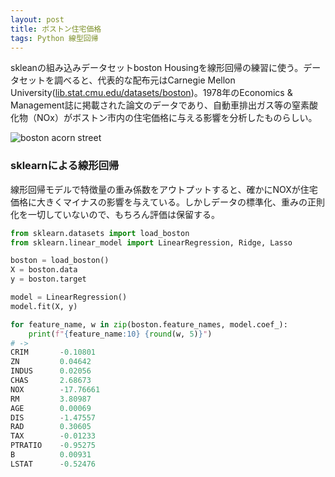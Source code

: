 ```yaml
---
layout: post
title: ボストン住宅価格
tags: Python 線型回帰
---
```


skleanの組み込みデータセットboston Housingを線形回帰の練習に使う。データセットを調べると、代表的な配布元はCarnegie Mellon University([lib.stat.cmu.edu/datasets/boston](http://lib.stat.cmu.edu/datasets/boston))。1978年のEconomics & Management誌に掲載された論文のデータであり、自動車排出ガス等の窒素酸化物（NOx）がボストン市内の住宅価格に与える影響を分析したものらしい。

![boston acorn street](https://source.unsplash.com/UpYF6ibFud0/600x400)

### sklearnによる線形回帰

線形回帰モデルで特徴量の重み係数をアウトプットすると、確かにNOXが住宅価格に大きくマイナスの影響を与えている。しかしデータの標準化、重みの正則化を一切していないので、もちろん評価は保留する。

```python
from sklearn.datasets import load_boston
from sklearn.linear_model import LinearRegression, Ridge, Lasso

boston = load_boston()
X = boston.data
y = boston.target

model = LinearRegression()
model.fit(X, y)

for feature_name, w in zip(boston.feature_names, model.coef_):
    print(f"{feature_name:10} {round(w, 5)}")
# ->
CRIM       -0.10801
ZN         0.04642
INDUS      0.02056
CHAS       2.68673
NOX        -17.76661
RM         3.80987
AGE        0.00069
DIS        -1.47557
RAD        0.30605
TAX        -0.01233
PTRATIO    -0.95275
B          0.00931
LSTAT      -0.52476
```
